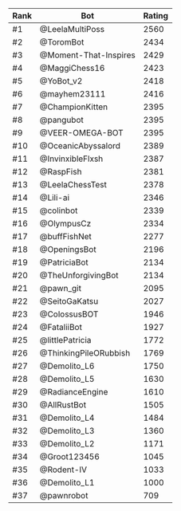 Rank|Bot|Rating
---|---|---
#1|@LeelaMultiPoss|2560
#2|@ToromBot|2434
#3|@Moment-That-Inspires|2429
#4|@MaggiChess16|2423
#5|@YoBot_v2|2418
#6|@mayhem23111|2416
#7|@ChampionKitten|2395
#8|@pangubot|2395
#9|@VEER-OMEGA-BOT|2395
#10|@OceanicAbyssalord|2389
#11|@InvinxibleFlxsh|2387
#12|@RaspFish|2381
#13|@LeelaChessTest|2378
#14|@Lili-ai|2346
#15|@colinbot|2339
#16|@OlympusCz|2334
#17|@buffFishNet|2277
#18|@OpeningsBot|2196
#19|@PatriciaBot|2134
#20|@TheUnforgivingBot|2134
#21|@pawn_git|2095
#22|@SeitoGaKatsu|2027
#23|@ColossusBOT|1946
#24|@FataliiBot|1927
#25|@littlePatricia|1772
#26|@ThinkingPileORubbish|1769
#27|@Demolito_L6|1750
#28|@Demolito_L5|1630
#29|@RadianceEngine|1610
#30|@AllRustBot|1505
#31|@Demolito_L4|1484
#32|@Demolito_L3|1360
#33|@Demolito_L2|1171
#34|@Groot123456|1045
#35|@Rodent-IV|1033
#36|@Demolito_L1|1000
#37|@pawnrobot|709
